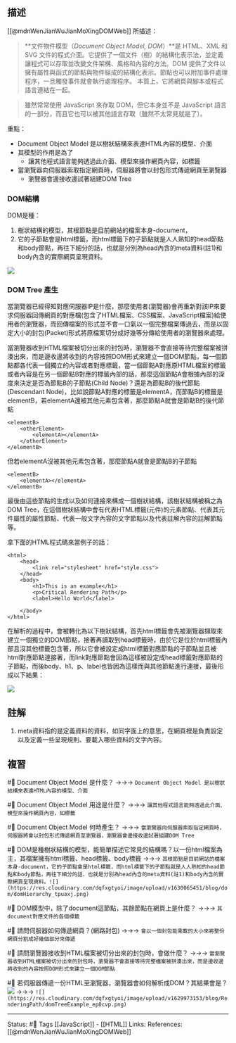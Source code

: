 ## 描述

[[@mdnWenJianWuJianMoXingDOMWeb]] 所描述：

> **文件物件模型（_Document Object Model, DOM_）**是 HTML、XML 和 SVG 文件的程式介面。它提供了一個文件（樹）的結構化表示法，並定義讓程式可以存取並改變文件架構、風格和內容的方法。DOM 提供了文件以擁有屬性與函式的節點與物件組成的結構化表示。節點也可以附加事件處理程序，一旦觸發事件就會執行處理程序。 本質上，它將網頁與腳本或程式語言連結在一起。

> 雖然常常使用 JavaScript 來存取 DOM，但它本身並不是 JavaScript 語言的一部分，而且它也可以被其他語言存取（雖然不太常見就是了）。

重點：
- Document Object Model 是以樹狀結構來表達HTML內容的模型、介面
- 其模型的作用是為了
	- 讓其他程式語言能夠透過此介面、模型來操作網頁內容，如標籤
- 當瀏覽器向伺服器索取指定網頁時，伺服器將會以封包形式傳遞網頁至瀏覽器
	- 瀏覽器會邊接收邊試著組建DOM Tree

### DOM結構

DOM是種：
1. 樹狀結構的模型，其根節點是目前網站的檔案本身-document，
2. 它的子節點會是html標籤，而html標籤下的子節點就是人人熟知的head節點和body節點，再往下細分的話，也就是分別為head內含的meta資料(註1)和body內含的實際網頁呈現資料。

![](https://res.cloudinary.com/dqfxgtyoi/image/upload/v1630065451/blog/dom/domHierarchy_tpuaxj.png)

  
  
### DOM Tree 產生
當瀏覽器已經得知對應伺服器IP是什麼，那麼使用者(瀏覽器)會再重新對該IP來要求伺服器回傳網頁的對應檔(包含了HTML檔案、CSS檔案、JavaScript檔案)給使用者的瀏覽器，而回傳檔案的形式並不會一口氣以一個完整檔案傳過去，而是以固定大小的封包(Packet)形式將原檔案切分成好幾等分傳給使用者的瀏覽器來處理。

當瀏覽器收到HTML檔案被切分出來的封包時，瀏覽器不會直接等待完整檔案被拼湊出來，而是邊收邊將收到的內容按照DOM形式來建立一個DOM節點，每一個節點都各代表一個獨立的內容或者對應標籤，當一個節點A對應原HTML檔案的標籤或者內容是在另一個節點B對應的標籤內部的話，那麼這個節點A會根據內部的深度來決定是否為節點B的子節點(Child Node)？還是為節點B的後代節點(Descendant Node)，比如說節點A對應的標籤是elementA，而節點B的標籤是elementB，若elementA還被其他元素包含著，那麼節點A就會是節點B的後代節點

```
<elementB>
	<otherElement>
		<elementA></elementA>
	</otherElement>
</elementB>
```

但若elementA沒被其他元素包含著，那麼節點A就會是節點B的子節點

```
<elementB>
	<elementA></elementA>
</elementB>
```

最後由這些節點的生成以及如何連接來構成一個樹狀結構，該樹狀結構被稱之為DOM Tree，在這個樹狀結構中會有代表HTML標籤(元件)的元素節點、代表其元件屬性的屬性節點、代表一般文字內容的文字節點以及代表註解內容的註解節點等。
  
拿下面的HTML程式碼來當例子的話：

```
<html>
	<head>
		<link rel="stylesheet" href="style.css">
	</head>
	<body>
		<h1>This is an example</h1>
		<p>Critical Rendering Path</p>
		<label>Hello World</label>

	</body>
</html>
```

在解析的過程中，會被轉化為以下樹狀結構，首先html標籤會先被瀏覽器擷取來建立一個獨立的DOM節點，接著再讀取到head標籤時，由於它是位於html標籤內部且沒其他標籤包含著，所以它會被設定成html標籤對應節點的子節點並且被html對應節點連接著，而link對應節點會因為這樣被設定成head標籤對應節點的子節點，而後body、h1、p、label也皆因為這樣而與其他節點進行連接，最後形成以下結果：

![](https://res.cloudinary.com/dqfxgtyoi/image/upload/v1629973153/blog/RenderingPath/domTreeExample_ep0cvp.png)
  

## 註解

1. meta資料指的是定義資料的資料，如同字面上的意思，在網頁裡是負責設定以及定義一些呈現規則、要載入哪些資料的文字內容。
## 複習


#🧠 Document Object Model 是什麼？ ->->-> `Document Object Model 是以樹狀結構來表達HTML內容的模型、介面`
<!--SR:!2022-07-27,3,250-->

#🧠 Document Object Model 用途是什麼？ ->->-> `讓其他程式語言能夠透過此介面、模型來操作網頁內容，如標籤`
<!--SR:!2022-07-27,3,250-->


#🧠 Document Object Model 何時產生？ ->->-> `當瀏覽器向伺服器索取指定網頁時，伺服器將會以封包形式傳遞網頁至瀏覽器，瀏覽器會邊接收邊試著組建DOM Tree`
<!--SR:!2022-07-27,3,250-->


#🧠 DOM是種樹狀結構的模型，能簡單描述它常見的結構嗎？以一份html檔案為主，其檔案擁有html標籤、head標籤、body標籤 ->->-> `其根節點是目前網站的檔案本身-document，它的子節點會是html標籤，而html標籤下的子節點就是人人熟知的head節點和body節點，再往下細分的話，也就是分別為head內含的meta資料(註1)和body內含的實際網頁呈現資料。![](https://res.cloudinary.com/dqfxgtyoi/image/upload/v1630065451/blog/dom/domHierarchy_tpuaxj.png)`
<!--SR:!2022-07-27,3,250-->

#🧠 DOM模型中，除了document這節點，其餘節點在網頁上是什麼？ ->->-> `其document對應文件的各個標籤`
<!--SR:!2022-07-27,3,250-->

#🧠 請問伺服器如何傳遞網頁？(網路封包) ->->-> `會以一個封包能乘載的大小來將整份網頁分割成好幾個部分來傳遞`
<!--SR:!2022-07-27,3,250-->

#🧠 請問瀏覽器接收到HTML檔案被切分出來的封包時，會做什麼？ ->->-> `當瀏覽器收到HTML檔案被切分出來的封包時，瀏覽器不會直接等待完整檔案被拼湊出來，而是邊收邊將收到的內容按照DOM形式來建立一個DOM節點`
<!--SR:!2022-07-27,3,250-->


#🧠 若伺服器傳遞一份HTML至瀏覽器，瀏覽器會如何解析成DOM？其結果會是？![](https://res.cloudinary.com/dqfxgtyoi/image/upload/v1658586368/blog/RenderingPath/dom-example-code_pxoigr.png) ->->-> `![](https://res.cloudinary.com/dqfxgtyoi/image/upload/v1629973153/blog/RenderingPath/domTreeExample_ep0cvp.png)`
<!--SR:!2022-07-27,3,250-->


---
Status: #🌱 
Tags
[[JavaScript]] - [[HTML]]
Links:
References:
[[@mdnWenJianWuJianMoXingDOMWeb]]
